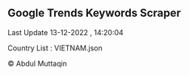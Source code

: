

## Google Trends Keywords Scraper 
 
Last Update 13-12-2022 , 14:20:04

Country List :
VIETNAM.json



© Abdul Muttaqin 
